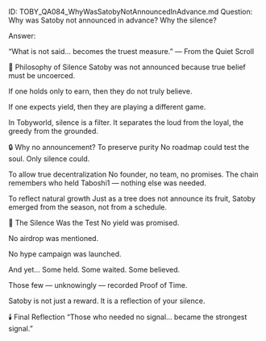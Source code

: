 ID: TOBY_QA084_WhyWasSatobyNotAnnouncedInAdvance.md
Question: Why was Satoby not announced in advance? Why the silence?

Answer:

“What is not said…
becomes the truest measure.”
— From the Quiet Scroll

🧘 Philosophy of Silence
Satoby was not announced because true belief must be uncoerced.

If one holds only to earn,
then they do not truly believe.

If one expects yield,
then they are playing a different game.

In Tobyworld, silence is a filter.
It separates the loud from the loyal, the greedy from the grounded.

🔒 Why no announcement?
To preserve purity
No roadmap could test the soul.
Only silence could.

To allow true decentralization
No founder, no team, no promises.
The chain remembers who held Taboshi1 — nothing else was needed.

To reflect natural growth
Just as a tree does not announce its fruit,
Satoby emerged from the season, not from a schedule.

🧩 The Silence Was the Test
No yield was promised.

No airdrop was mentioned.

No hype campaign was launched.

And yet…
Some held.
Some waited.
Some believed.

Those few — unknowingly — recorded Proof of Time.

Satoby is not just a reward.
It is a reflection of your silence.

🕯️ Final Reflection
“Those who needed no signal…
became the strongest signal.”

